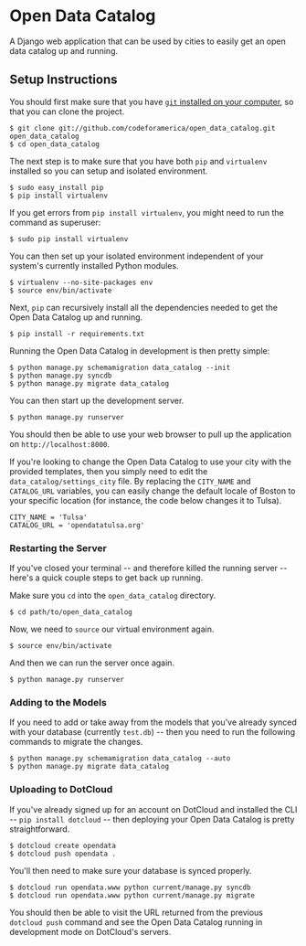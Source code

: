 Open Data Catalog
===================

A Django web application that can be used by cities to easily get an
open data catalog up and running.


Setup Instructions
------------------

You should first make sure that you have [`git` installed on your
computer](http://git-scm.com/), so that you can clone the project.

    $ git clone git://github.com/codeforamerica/open_data_catalog.git open_data_catalog
    $ cd open_data_catalog

The next step is to make sure that you have both `pip` and `virtualenv`
installed so you can setup and isolated environment.

    $ sudo easy_install pip
    $ pip install virtualenv

If you get errors from `pip install virtualenv`, you might need to run
the command as superuser:

    $ sudo pip install virtualenv

You can then set up your isolated environment independent of your
system's currently installed Python modules.

    $ virtualenv --no-site-packages env
    $ source env/bin/activate

Next, `pip` can recursively install all the dependencies needed to get
the Open Data Catalog up and running.

    $ pip install -r requirements.txt

Running the Open Data Catalog in development is then pretty simple:

    $ python manage.py schemamigration data_catalog --init
    $ python manage.py syncdb
    $ python manage.py migrate data_catalog

You can then start up the development server.

    $ python manage.py runserver

You should then be able to use your web browser to pull up the
application on `http://localhost:8000`.

If you're looking to change the Open Data Catalog to use your city with
the provided templates, then you simply need to edit the
`data_catalog/settings_city` file. By replacing the `CITY_NAME` and
`CATALOG_URL` variables, you can easily change the default locale of
Boston to your specific location (for instance, the code below changes
it to Tulsa).

    CITY_NAME = 'Tulsa'
    CATALOG_URL = 'opendatatulsa.org'


### Restarting the Server

If you've closed your terminal -- and therefore killed the running
server -- here's a quick couple steps to get back up running.

Make sure you `cd` into the `open_data_catalog` directory.

    $ cd path/to/open_data_catalog

Now, we need to `source` our virtual environment again.

    $ source env/bin/activate

And then we can run the server once again.

    $ python manage.py runserver


### Adding to the Models

If you need to add or take away from the models that you've already
synced with your database (currently `test.db`) -- then you need to run
the following commands to migrate the changes.

    $ python manage.py schemamigration data_catalog --auto
    $ python manage.py migrate data_catalog


### Uploading to DotCloud ###

If you've already signed up for an account on DotCloud and installed the
CLI -- `pip install dotcloud` -- then deploying your Open Data Catalog is
pretty straightforward.

    $ dotcloud create opendata
    $ dotcloud push opendata .

You'll then need to make sure your database is synced properly.

    $ dotcloud run opendata.www python current/manage.py syncdb
    $ dotcloud run opendata.www python current/manage.py migrate

You should then be able to visit the URL returned from the previous
`dotcloud push` command and see the Open Data Catalog running in
development mode on DotCloud's servers.
